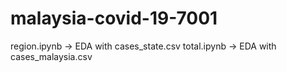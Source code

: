 # malaysia-covid-19-7001
region.ipynb -> EDA with cases_state.csv
total.ipynb -> EDA with cases_malaysia.csv
